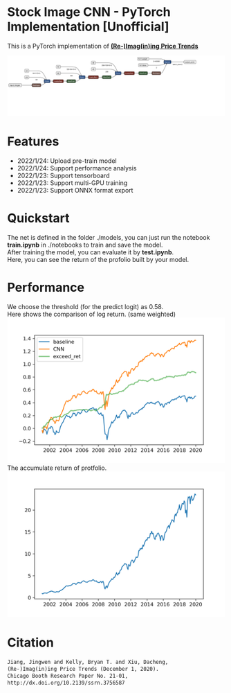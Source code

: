 
# Stock Image CNN - PyTorch Implementation [Unofficial]

This is a PyTorch implementation of [**(Re-)Imag(in)ing Price Trends**](https://papers.ssrn.com/sol3/papers.cfm?abstract_id=3756587)

![ONNX_Structure](./pic/cnn_baseline.onnx.svg)

# Features

- 2022/1/24: Upload pre-train model
- 2022/1/24: Support performance analysis
- 2022/1/23: Support tensorboard
- 2022/1/23: Support multi-GPU training
- 2022/1/23: Support ONNX format export

# Quickstart

The net is defined in the folder ./models, 
you can just run the notebook **train.ipynb** in ./notebooks to train and save the model.  
After training the model, you can evaluate it by **test.ipynb**.  
Here, you can see the return of the profolio built by your model.

# Performance

We choose the threshold (for the predict logit) as 0.58.  
Here shows the comparison of log return. (same weighted)
![log_return](./pic/performance1.png)  
The accumulate return of protfolio.
![accumulate_return](./pic/performance2.png)

# Citation

```text
Jiang, Jingwen and Kelly, Bryan T. and Xiu, Dacheng, 
(Re-)Imag(in)ing Price Trends (December 1, 2020). 
Chicago Booth Research Paper No. 21-01, 
http://dx.doi.org/10.2139/ssrn.3756587
```
